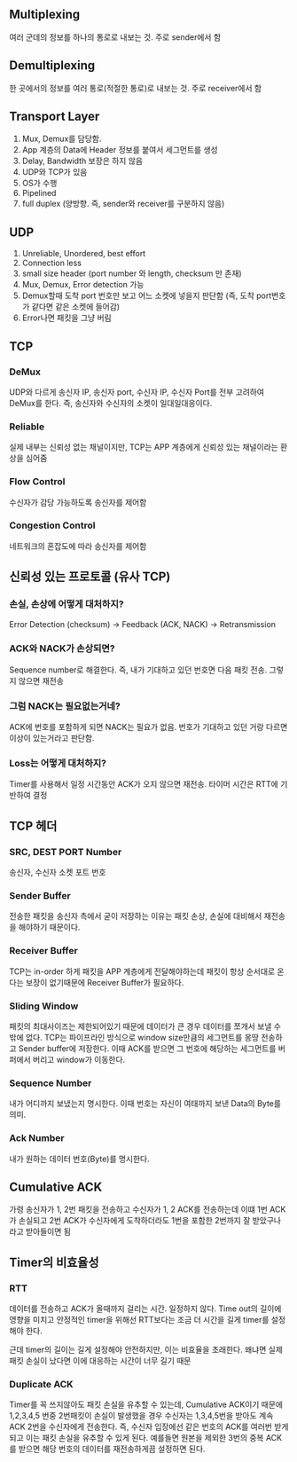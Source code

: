 ## Multiplexing
여러 군데의 정보를 하나의 통로로 내보는 것. 주로 sender에서 함

## Demultiplexing
한 곳에서의 정보를 여러 통로(적절한 통로)로 내보는 것. 주로 receiver에서 함

## Transport Layer
1. Mux, Demux를 담당함. 
2. App 계층의 Data에 Header 정보를 붙여서 세그먼트를 생성
3. Delay, Bandwidth 보장은 하지 않음
4. UDP와 TCP가 있음
5. OS가 수행
6. Pipelined
7. full duplex (양방향. 즉, sender와 receiver를 구분하지 않음)

## UDP
1. Unreliable, Unordered, best effort
2. Connection less
3. small size header (port number 와 length, checksum 만 존재)
4. Mux, Demux, Error detection 가능
5. Demux할때 도착 port 번호만 보고 어느 소켓에 넣을지 판단함 (즉, 도착 port번호가 같다면 같은 소켓에 들어감)
6. Error나면 패킷을 그냥 버림

## TCP
### DeMux
UDP와 다르게 송신자 IP, 송신자 port, 수신자 IP, 수신자 Port를 전부 고려하여 DeMux를 한다. 즉, 송신자와 수신자의 소켓이 일대일대응이다.

### Reliable
실제 내부는 신뢰성 없는 채널이지만, TCP는 APP 계층에게 신뢰성 있는 채널이라는 환상을 심어줌

### Flow Control
수신자가 감당 가능하도록 송신자를 제어함

### Congestion Control
네트워크의 혼잡도에 따라 송신자를 제어함

## 신뢰성 있는 프로토콜 (유사 TCP)

### 손실, 손상에 어떻게 대처하지?
Error Detection (checksum) -> Feedback (ACK, NACK) -> Retransmission 

### ACK와 NACK가 손상되면?
Sequence number로 해결한다. 즉, 내가 기대하고 있던 번호면 다음 패킷 전송. 그렇지 않으면 재전송

### 그럼 NACK는 필요없는거네?
ACK에 번호를 포함하게 되면 NACK는 필요가 없음. 번호가 기대하고 있던 거랑 다르면 이상이 있는거라고 판단함.

### Loss는 어떻게 대처하지?
Timer를 사용해서 일정 시간동안 ACK가 오지 않으면 재전송. 타이머 시간은 RTT에 기반하여 결정

## TCP 헤더

### SRC, DEST PORT Number
송신자, 수신자 소켓 포트 번호

### Sender Buffer
전송한 패킷을 송신자 측에서 굳이 저장하는 이유는 패킷 손상, 손실에 대비해서 재전송을 해야하기 때문이다.

### Receiver Buffer
TCP는 in-order 하게 패킷을 APP 계층에게 전달해야하는데 패킷이 항상 순서대로 온다는 보장이 없기때문에 Receiver Buffer가 필요하다.

### Sliding Window
패킷의 최대사이즈는 제한되어있기 때문에 데이터가 큰 경우 데이터를 쪼개서 보낼 수 밖에 없다. TCP는 파이프라인 방식으로 window size만큼의 세그먼트를 몽땅 전송하고
Sender buffer에 저장한다. 이때 ACK를 받으면 그 번호에 해당하는 세그먼트를 버퍼에서 버리고 window가 이동한다.

### Sequence Number
내가 어디까지 보냈는지 명시한다. 이때 번호는 자신이 여태까지 보낸 Data의 Byte를 의미.

### Ack Number
내가 원하는 데이터 번호(Byte)를 명시한다.

## Cumulative ACK
가령 송신자가 1, 2번 패킷을 전송하고 수신자가 1, 2 ACK를 전송하는데 이떄 1번 ACK가 손실되고 2번 ACK가 수신자에게 도착하더라도 1번을 포함한 2번까지 잘 받았구나 라고 받아들이면 됨

## Timer의 비효율성
### RTT
데이터를 전송하고 ACK가 올때까지 걸리는 시간. 일정하지 않다. Time out의 길이에 영향을 미치고 안정적인 timer을 위해선 RTT보다는 조금 더 시간을 길게 timer를 설정해야 한다.

근데 timer의 길이는 길게 설정해야 안전하지만, 이는 비효율을 초래한다. 왜냐면 실제 패킷 손실이 났다면 이에 대응하는 시간이 너무 길기 때문

### Duplicate ACK
Timer를 꼭 쓰지않아도 패킷 손실을 유추할 수 있는데, Cumulative ACK이기 때문에 1,2,3,4,5 번중 2번패킷이 손실이 발생했을 경우 수신자는 1,3,4,5번을 받아도 계속 ACK 2번을 
수신자에게 전송한다. 즉, 수신자 입장에선 같은 번호의 ACK를 여러번 받게되고 이는 패킷 손실을 유추할 수 있게 된다. 예를들면 원본을 제외한 3번의 중복 ACK를 받으면 해당 
번호의 데이터를 재전송하게끔 설정하면 된다.

